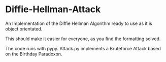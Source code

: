 # Diffie-Hellman-Attack
An Implementation of the Diffie Hellman Algorithm ready to use as it is object orientated. 

This should make it easier for everyone, as you find the formatting solved.

The code runs with pypy. Attack.py implements a Bruteforce Attack based on the Birthday Paradoxon.
